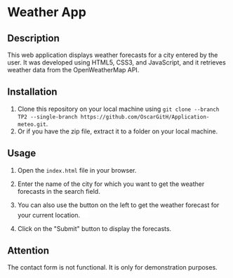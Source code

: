 # Weather App

## Description

This web application displays weather forecasts for a city entered by the user. It was developed using HTML5, CSS3, and
JavaScript, and it retrieves weather data from the OpenWeatherMap API.

## Installation

1. Clone this repository on your local machine using `git clone --branch TP2 --single-branch https://github.com/OscarGitH/Application-meteo.git`.
2. Or if you have the zip file, extract it to a folder on your local machine.

## Usage

1. Open the `index.html` file in your browser.

2. Enter the name of the city for which you want to get the weather forecasts in the search field.
3. You can also use the button on the left to get the weather forecast for your current location.<img src="img/pin.png" width="20" height="20">  
4. Click on the "Submit" button to display the forecasts.

## Attention
The contact form is not functional. It is only for demonstration purposes.